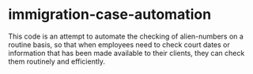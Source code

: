 # immigration-case-automation

This code is an attempt to automate the checking of alien-numbers on a routine basis, so that when employees need to check court dates or information that has been made available to their clients, they can check them routinely and efficiently.

